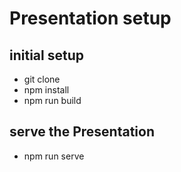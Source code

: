 # Presentation setup
## initial setup
* git clone
* npm install
* npm run build
## serve the Presentation
* npm run serve
